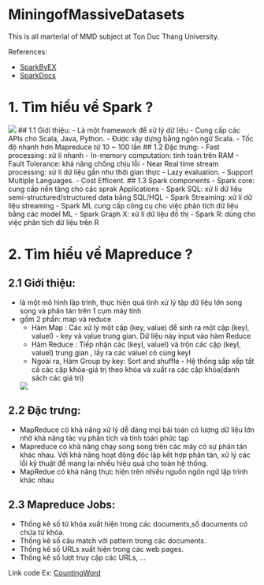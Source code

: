 # MiningofMassiveDatasets
This is all marterial of MMD subject at Ton Duc Thang University.

References: 
- [SparkByEX](https://sparkbyexamples.com/)
- [SparkDocs](https://spark.apache.org/docs/latest/api/python/index.html)
# 1. Tìm hiểu về Spark ?
<img src = "https://miro.medium.com/max/800/1*nPcdyVwgcuEZiEZiRqApug.jpeg">
## 1.1 Giới thiệu: 
- Là một framework để xử lý dữ liệu
- Cung cấp các APIs cho Scala, Java, Python.
- Được xây dựng bằng ngôn ngữ Scala.
- Tốc độ nhanh hơn Mapreduce từ 10 ~ 100 lần
## 1.2 Đặc trưng:
- Fast processing: xử lí nhanh
- In-memory computation: tính toán trên RAM
- Fault Tolerance: khả năng chống chịu lỗi
- Near Real time stream processing: xử lí dữ liệu gần như thời gian thực
- Lazy evaluation.
- Support Multiple Languages.
- Cost Efficent.
## 1.3 Spark components
- Spark core: cung cấp nền tảng cho các sprak Applications
- Spark SQL: xử lí dữ liệu semi-structured/structured data bằng SQL/HQL
- Spark Streaming: xử lí dữ liệu streaming
- Spark ML cung cấp công cụ cho việc phân tích dữ liệu bằng các model ML
- Spark Graph X: xử lí dữ liệu đồ thị
- Spark R: dùng cho việc phân tích dữ liệu trên R

# 2. Tìm hiểu về Mapreduce ?
## 2.1 Giới thiệu:
- là một mô hình lập trình, thực hiện quá tình xử lý tập dữ liệu lớn song song và phân tán trên 1 cụm máy tính
- gồm 2 phần: map và reduce
  + Hàm Map : Các xử lý một cặp (key, value) để sinh ra một cặp (keyI, valueI) - key và value trung gian. Dữ liệu này input vào hàm Reduce
  + Hàm Reduce : Tiếp nhận các (keyI, valueI) và trộn các cặp (keyI, valueI) trung gian , lấy ra các valueI có cùng keyI
  + Ngoài ra, Hàm Group by key: Sort and shuffle - Hệ thống sắp xếp tất cả các cặp khóa-giá trị theo khóa và xuất ra các cặp khóa(danh sách các giá trị)
  <img src="https://images.viblo.asia/371995ad-cac3-4060-b7c3-c93c596a569d.jpg">
## 2.2 Đặc trưng:
- MapReduce có khả năng xử lý dễ dàng mọi bài toán có lượng dữ liệu lớn nhờ khả năng tác vụ phân tích và tính toán phức tạp
- Mapreduce có khả năng chạy song song trên các máy có sự phân tán  khác nhau. Với khả năng hoạt động độc lập kết hợp  phân tán, xử lý các lỗi kỹ thuật để mang lại nhiều hiệu quả cho toàn hệ thống. 
- MapRedue có khả năng thực hiện trên nhiều nguồn ngôn ngữ lập trình khác nhau 
## 2.3 Mapreduce Jobs:
- Thống kê số từ khóa xuất hiện trong các documents,số documents có chứa từ khóa.
- Thống kê số câu match với pattern trong các documents.
- Thống kê số URLs xuất hiện trong các web pages.
- Thống kê số lượt truy cập các URLs, ...

Link code Ex: [CountingWord](https://colab.research.google.com/drive/15JAJkXYaqvzOjLugInsMIdsR8NNQX6fU?usp=sharing)
